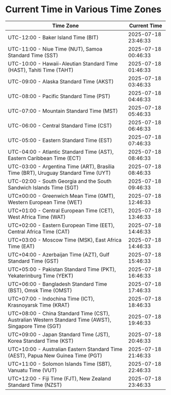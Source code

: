 # Current Time in Various Time Zones

| Time Zone | Current Time |
|-----------|--------------|
| UTC-12:00 - Baker Island Time (BIT) | 2025-07-18 23:46:33 |
| UTC-11:00 - Niue Time (NUT), Samoa Standard Time (SST) | 2025-07-18 00:46:33 |
| UTC-10:00 - Hawaii-Aleutian Standard Time (HAST), Tahiti Time (TAHT) | 2025-07-18 01:46:33 |
| UTC-09:00 - Alaska Standard Time (AKST) | 2025-07-18 03:46:33 |
| UTC-08:00 - Pacific Standard Time (PST) | 2025-07-18 04:46:33 |
| UTC-07:00 - Mountain Standard Time (MST) | 2025-07-18 05:46:33 |
| UTC-06:00 - Central Standard Time (CST) | 2025-07-18 06:46:33 |
| UTC-05:00 - Eastern Standard Time (EST) | 2025-07-18 07:46:33 |
| UTC-04:00 - Atlantic Standard Time (AST), Eastern Caribbean Time (ECT) | 2025-07-18 08:46:33 |
| UTC-03:00 - Argentina Time (ART), Brasília Time (BRT), Uruguay Standard Time (UYT) | 2025-07-18 08:46:33 |
| UTC-02:00 - South Georgia and the South Sandwich Islands Time (SGT) | 2025-07-18 09:46:33 |
| UTC±00:00 - Greenwich Mean Time (GMT), Western European Time (WET) | 2025-07-18 12:46:33 |
| UTC+01:00 - Central European Time (CET), West Africa Time (WAT) | 2025-07-18 13:46:33 |
| UTC+02:00 - Eastern European Time (EET), Central Africa Time (CAT) | 2025-07-18 14:46:33 |
| UTC+03:00 - Moscow Time (MSK), East Africa Time (EAT) | 2025-07-18 14:46:33 |
| UTC+04:00 - Azerbaijan Time (AZT), Gulf Standard Time (GST) | 2025-07-18 15:46:33 |
| UTC+05:00 - Pakistan Standard Time (PKT), Yekaterinburg Time (YEKT) | 2025-07-18 16:46:33 |
| UTC+06:00 - Bangladesh Standard Time (BST), Omsk Time (OMST) | 2025-07-18 17:46:33 |
| UTC+07:00 - Indochina Time (ICT), Krasnoyarsk Time (KRAT) | 2025-07-18 18:46:33 |
| UTC+08:00 - China Standard Time (CST), Australian Western Standard Time (AWST), Singapore Time (SGT) | 2025-07-18 19:46:33 |
| UTC+09:00 - Japan Standard Time (JST), Korea Standard Time (KST) | 2025-07-18 20:46:33 |
| UTC+10:00 - Australian Eastern Standard Time (AEST), Papua New Guinea Time (PGT) | 2025-07-18 21:46:33 |
| UTC+11:00 - Solomon Islands Time (SBT), Vanuatu Time (VUT) | 2025-07-18 22:46:33 |
| UTC+12:00 - Fiji Time (FJT), New Zealand Standard Time (NZST) | 2025-07-18 23:46:33 |
